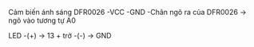 Cảm biến ánh sáng DFR0026
	-VCC
	-GND
	-Chân ngõ ra của DFR0026 -> ngõ vào tương tự A0

LED
	-(+) -> 13 + trở
	-(-) -> GND